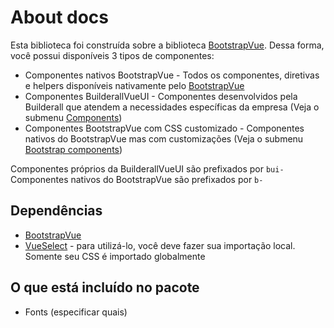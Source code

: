 # About docs

Esta biblioteca foi construída sobre a biblioteca [BootstrapVue](https://bootstrap-vue.org/).
Dessa forma, você possui disponíveis 3 tipos de componentes:

* Componentes nativos BootstrapVue - Todos os componentes, diretivas e helpers disponíveis nativamente pelo [BootstrapVue](https://bootstrap-vue.org/)
* Componentes BuilderallVueUI - Componentes desenvolvidos pela Builderall que atendem a necessidades específicas da empresa (Veja o submenu [Components](/components/bui-container.html))
* Componentes BootstrapVue com CSS customizado - Componentes nativos do BootstrapVue mas com customizações (Veja o submenu [Bootstrap components](/bootstrap/b-tabs.html))

Componentes próprios da BuilderallVueUI são prefixados por `bui-`<br>
Componentes nativos do BootstrapVue são prefixados por `b-`<br>

## Dependências
- [BootstrapVue](https://bootstrap-vue.org/)
- [VueSelect](https://vue-select.org/) - para utilizá-lo, você deve fazer sua importação local. Somente seu CSS é importado globalmente

## O que está incluído no pacote
- Fonts (especificar quais)